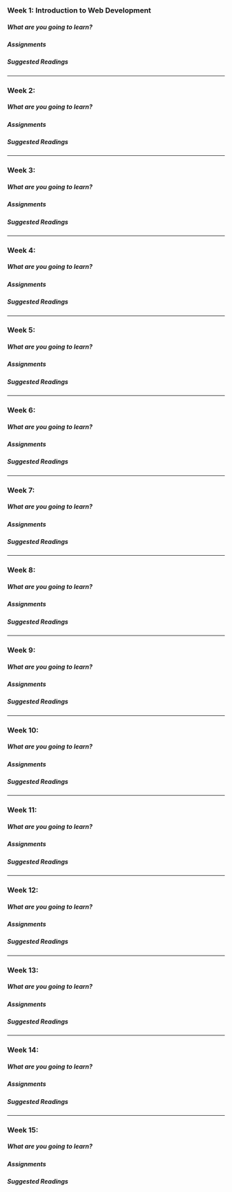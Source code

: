### Week 1: Introduction to Web Development

##### What are you going to learn?

##### Assignments

##### Suggested Readings

***

### Week 2: 

##### What are you going to learn?

##### Assignments

##### Suggested Readings

***

### Week 3: 

##### What are you going to learn?

##### Assignments

##### Suggested Readings

***

### Week 4: 

##### What are you going to learn?

##### Assignments

##### Suggested Readings

***

### Week 5: 

##### What are you going to learn?

##### Assignments

##### Suggested Readings

***

### Week 6: 

##### What are you going to learn?

##### Assignments

##### Suggested Readings

***

### Week 7: 

##### What are you going to learn?

##### Assignments

##### Suggested Readings

***

### Week 8: 

##### What are you going to learn?

##### Assignments

##### Suggested Readings

***

### Week 9: 

##### What are you going to learn?

##### Assignments

##### Suggested Readings

***

### Week 10: 

##### What are you going to learn?

##### Assignments

##### Suggested Readings

***

### Week 11: 

##### What are you going to learn?

##### Assignments

##### Suggested Readings

***

### Week 12: 

##### What are you going to learn?

##### Assignments

##### Suggested Readings

***

### Week 13: 

##### What are you going to learn?

##### Assignments

##### Suggested Readings

***

### Week 14: 

##### What are you going to learn?

##### Assignments

##### Suggested Readings

***

### Week 15: 

##### What are you going to learn?

##### Assignments

##### Suggested Readings